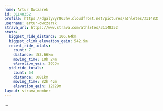 ```yaml
---
name: Artur Owczarek
id: 31148352
profile: https://dgalywyr863hv.cloudfront.net/pictures/athletes/31148352/15906846/1/large.jpg
username: artur-owczarek
strava_url: https://www.strava.com/athletes/31148352
stats:
  biggest_ride_distance: 106.64km
  biggest_climb_elevation_gain: 542.9m
  recent_ride_totals:
    count: 7
    distance: 153.66km
    moving_time: 10h 24m
    elevation_gain: 2833m
  ytd_ride_totals:
    count: 54
    distance: 1081km
    moving_time: 82h 42m
    elevation_gain: 12829m
layout: strava_member
--- 
```

...
